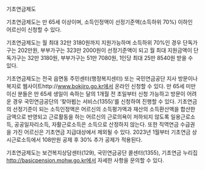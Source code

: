 기초연금제도

기초연금제도는 만 65세 이상이며, 소득인정액이 선정기준액(소득하위 70%) 이하인 어르신이 신청할 수 있다. 

기초연금제도는 월 최대 32만 3180원까지 지원가능하며 소득하위 70%인 경우 단독가구는 202만원, 부부가구는 323만 2000원이 선정기준액이 되고 월 최대 지원금액이 단독가구는 32만 3180원, 부부가구는 51만 7080원, 1인당 최대 25만 8540원 받을 수 있다.

기초연금제도는 전국 읍면동 주민센터(행정복지센터) 또는 국민연금공단 지사 방문이나 복지로 웹사이트http://www.bokjiro.go.kr에서 온라인 신청할 수 있다. 만 65세 미만이신 분들은 만 65세 생일이 속하는 달의 1개월 전 초일부터 신청 가능하고 방문이 어려운 경우 국민연금공단의 ‘찾아뵙는 서비스(1355)’를 신청하여 진행할 수 있다. 기초연금의 선정기준이 되는 소득인정액은 어르신의 소득평가액과 재산의 소득환산액을 합산한 금액으로 반영되고 근로활동을 하는 어르신의 근로의욕이 저하되지 않도록 일용근로소득, 공공일자리소득, 자활근로소득은 소득으로 산정하지 않는다. 또한 직역연금 수급권을 가진 어르신은 기초연금 지급대상에서 제외될 수 있다. 2023년 1월부터 기초연금 상시근로소득에서 108만원 공제 후 30% 추가 공제가 적용된다.

기초연금제도는 보건복지상담센터(129), 국민연금공단 콜센터(1355), 기초연금 누리집 http://basicpension.mohw.go.kr에서 자세한 사항을 문의할 수 있다.